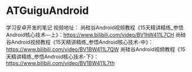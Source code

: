 # ATGuiguAndroid
 学习安卓开发的笔记
 视频地址：
 尚硅谷Android视频教程《15天精讲精练_参悟Android核心技术—上》：https://www.bilibili.com/video/BV1hW411L7CH
 尚硅谷Android视频教程《15天精讲精练_参悟Android核心技术-中》：https://www.bilibili.com/video/BV1BW411L7QW
 尚硅谷Android视频教程《15天精讲精练_参悟Android核心技术-下》：https://www.bilibili.com/video/BV1BW411L7th
